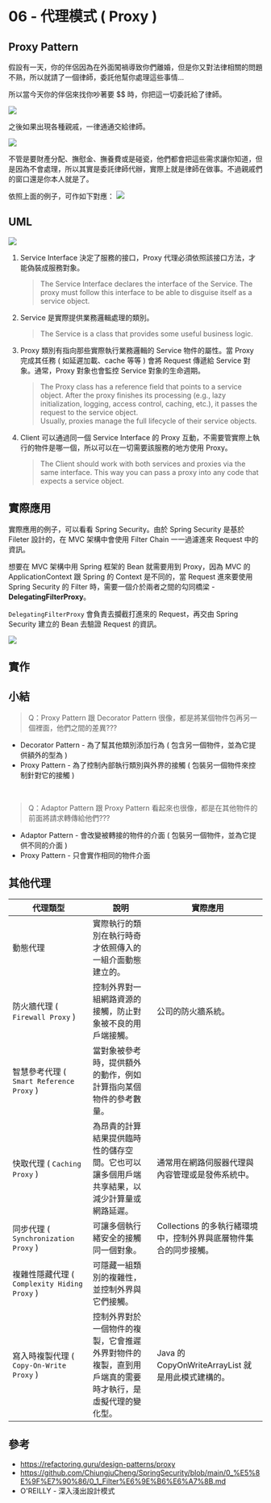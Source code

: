 # 06 - 代理模式 ( Proxy )

## Proxy Pattern
假設有一天，你的伴侶因為在外面闖禍導致你們離婚，但是你又對法律相關的問題不熟，所以就請了一個律師，委託他幫你處理這些事情…

所以當今天你的伴侶來找你吵著要 $$ 時，你把這一切委託給了律師。<br/>

![](/images/proxy-1.png)

之後如果出現各種親戚，一律通通交給律師。<br/>

![](/images/proxy-2.png)

不管是要財產分配、撫慰金、撫養費或是碰瓷，他們都會把這些需求讓你知道，但是因為不會處理，所以其實是委託律師代辦，實際上就是律師在做事。不過親戚們的窗口還是你本人就是了。


依照上面的例子，可作如下對應：
![](/images/proxy-3.png)

## UML
![](/images/proxy-4.png)

1. Service Interface 決定了服務的接口，Proxy 代理必須依照該接口方法，才能偽裝成服務對象。
    > The Service Interface declares the interface of the Service. The proxy must follow this interface to be able to disguise itself as a service object.

2. Service 是實際提供業務邏輯處理的類別。
    > The Service is a class that provides some useful business logic.

3. Proxy 類別有指向那些實際執行業務邏輯的 Service 物件的屬性。當 Proxy 完成其任務 ( 如延遲加載、cache 等等 ) 會將 Request 傳遞給 Service 對象。通常，Proxy 對象也會監控 Service 對象的生命週期。
    > The Proxy class has a reference field that points to a service object. After the proxy finishes its processing (e.g., lazy initialization, logging, access control, caching, etc.), it passes the request to the service object.<br>
    Usually, proxies manage the full lifecycle of their service objects.

4. Client 可以通過同一個 Service Interface 的 Proxy 互動，不需要管實際上執行的物件是哪一個，所以可以在一切需要該服務的地方使用 Proxy。
    >  The Client should work with both services and proxies via the same interface. This way you can pass a proxy into any code that expects a service object.


## 實際應用
實際應用的例子，可以看看 Spring Security。由於 Spring Security 是基於 Fileter 設計的，在 MVC 架構中會使用 Filter Chain 一一過濾進來 Request 中的資訊。

想要在 MVC 架構中用 Spring 框架的 Bean 就需要用到 Proxy，因為 MVC 的 ApplicationContext 跟 Spring 的 Context 是不同的，當 Request 進來要使用 Spring Security 的 Filter 時，需要一個介於兩者之間的勾同橋梁 - **DelegatingFilterProxy**。

`DelegatingFilterProxy` 會負責去攔截打進來的 Request，再交由 Spring Security 建立的 Bean 去驗證 Request 的資訊。<br/>

![](/images/proxy-5.png)

## 實作

## 小結
> Q：Proxy Pattern 跟 Decorator Pattern 很像，都是將某個物件包再另一個裡面，他們之間的差異???
   * Decorator Pattern - 為了幫其他類別添加行為 ( 包含另一個物件，並為它提供額外的型為 )
   * Proxy Pattern - 為了控制內部執行類別與外界的接觸 ( 包裝另一個物件來控制針對它的接觸 )
<br/>

> Q：Adaptor Pattern 跟 Proxy Pattern 看起來也很像，都是在其他物件的前面將請求轉傳給他們???
  * Adaptor Pattern - 會改變被轉接的物件的介面 ( 包裝另一個物件，並為它提供不同的介面 )
  * Proxy Pattern - 只會實作相同的物件介面


## 其他代理
| 代理類型 | 說明 | 實際應用 |
| --- | --- | --- |
| 動態代理 | 實際執行的類別在執行時奇才依照傳入的一組介面動態建立的。 |
| 防火牆代理 ( `Firewall Proxy` ) | 控制外界對一組網路資源的接觸，防止對象被不良的用戶端接觸。 | 公司的防火牆系統。
| 智慧參考代理 ( `Smart Reference Proxy` ) | 當對象被參考時，提供額外的動作，例如計算指向某個物件的參考數量。 | 
| 快取代理 ( `Caching Proxy` ) | 為昂貴的計算結果提供臨時性的儲存空間。它也可以讓多個用戶端共享結果，以減少計算量或網路延遲。 | 通常用在網路伺服器代理與內容管理或是發佈系統中。
| 同步代理 ( `Synchronization Proxy` ) | 可讓多個執行緒安全的接觸同一個對象。 | Collections 的多執行緒環境中，控制外界與底層物件集合的同步接觸。
| 複雜性隱藏代理 ( `Complexity Hiding Proxy` ) | 可隱藏一組類別的複雜性，並控制外界與它們接觸。  
| 寫入時複製代理 ( `Copy-On-Write Proxy` ) | 控制外界對於一個物件的複製，它會推遲外界對物件的複製，直到用戶端真的需要時才執行，是虛擬代理的變化型。 | Java 的 CopyOnWriteArrayList 就是用此模式建構的。

## 參考
* https://refactoring.guru/design-patterns/proxy
* https://github.com/ChiungjuCheng/SpringSecurity/blob/main/0_%E5%8E%9F%E7%90%86/0_1_Filter%E6%9E%B6%E6%A7%8B.md
* O'REILLY - 深入淺出設計模式
